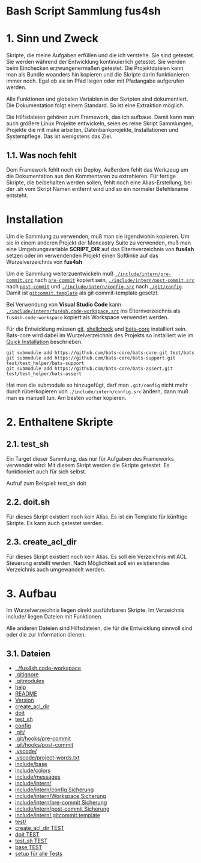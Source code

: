 Bash Script Sammlung fus4sh
===========================
# 1. Sinn und Zweck
Skripte, die meine Aufgaben erfüllen und die ich verstehe.
Sie sind getestet. Sie werden während der Entwicklung kontinuierlich getestet.
Sie werden beim Einchecken erzwungenermaßen getestet.
Die Projektdateien kann man als Bundle woanders hin kopieren und die Skripte
darin funktionieren immer noch. Egal ob sie im Pfad liegen oder mit Pfadangabe
aufgerufen werden.

Alle Funktionen und globalen Variablen in der Skripten sind dokumentiert. Die
Dokumentation folgt einem Standard. So ist eine Extraktion möglich.

Die Hilfsdateien gehören zum Framework, das ich aufbaue. Damit kann man auch
größere Linux Projekte entwickeln, seien es reine Skript Sammlungen, Projekte
die mit make arbeiten, Datenbankprojekte, Installationen und Systempflege. Das
ist wenigstens das Ziel.

## 1.1. Was noch fehlt
Dem Framework fehlt noch ein Deploy. Außerdem fehlt das Werkzeug um die
Dokumentation aus den Kommentaren zu extrahieren. Für fertige Skripte, die
beibehalten werden sollen, fehlt noch eine Alias-Erstellung, bei der .sh vom
Skript Namen entfernt wird und so ein normaler Befehlsname entsteht.

# Installation

Um die Sammlung zu verwenden, muß man sie irgendwohin kopieren. Um sie in einem anderen Projekt der Moncastry Suite zu verwenden, muß man eine Umgebungsvariable **SCRIPT_DIR** auf das Elternverzeichnis von **fus4sh** setzen oder im verwendenden Projekt einen Softlinke auf das Wurzelverzeichnis von **fus4sh**

Um die Sammlung weiterzuentwickeln muß [`./include/intern/pre-commit.src`](./include/intern/pre-commit.src) nach [`pre-commit`](./.git/hooks/pre-commit) kopiert sein, [`./include/intern/post-commit.src`](./include/intern/post-commit.src) nach [`post-commit`](./.git/hooks/post-commit) und [`./include/intern/config.src`](./include/intern/config.src) nach [`./git/config`](.git/config). Damit ist [`gitcommit.template`](./include/intern/gitcommit.template) als git commit-template gesetzt.

 Bei Verwendung von **Visual Studio Code** kann [`./include/intern/fus4sh.code-workspace.src`](./include/intern/fus4sh.code-workspace.src) ins Elternverzeichnis als `fus4sh.code-workspace` kopiert als Workspace  verwendet werden.


Für die Entwicklung müssen [git](https://git-scm.com/), [shellcheck](https://www.shellcheck.net/) und [bats-core](https://bats-core.readthedocs.io/en/stable/index.html)  installiert sein. Bats-core wird dabei im Wurzelverzeichnis des Projekts so installiert wie im [Quick Installation](https://bats-core.readthedocs.io/en/stable/tutorial.html#quick-installation) beschrieben.

```
git submodule add https://github.com/bats-core/bats-core.git test/bats
git submodule add https://github.com/bats-core/bats-support.git test/test_helper/bats-support
git submodule add https://github.com/bats-core/bats-assert.git test/test_helper/bats-assert
```
Hat man die submodule so hinzugefügt, darf man  `.git/config` nicht mehr durch rüberkopieren von `./include/intern/config.src` ändern, dann muß man es manuell tun. Am besten vorher kopieren.



# 2. Enthaltene Skripte
## 2.1. test_sh
Ein Target dieser Sammlung, das nur für Aufgaben des Frameworks verwendet wird:
Mit diesem Skript werden die Skripte getestet. Es funktioniert auch für sich
selbst.

Aufruf zum Beispiel: test_sh doit

## 2.2. doit.sh
Für dieses Skript existiert noch kein Alias. Es ist ein Template für künftige
Skripte. Es kann auch getestet werden.

## 2.3. create_acl_dir
Für dieses Skript existiert noch kein Alias. Es soll ein Verzeichnis mit ACL
Steuerung erstellt werden. Nach Möglichkeit soll ein existierendes Verzeichnis
auch umgewandelt werden.

# 3. Aufbau
Im Wurzelverzeichnis liegen direkt ausführbaren Skripte. Im Verzeichnis include/
liegen Dateien mit Funktionen.

Alle anderen Dateien sind Hilfsdateien, die für die Entwicklung sinnvoll sind
oder die zur Information dienen.

## 3.1. Dateien
- [../fus4sh.code-workspace](../fus4sh.code-workspace)
- [.gitignore](.gitignore)
- [.gitmodules](.gitmodules)
- [help](help.md)
- [README](README.md)
- [Version](Version.md)
- [create_acl_dir](create_acl_dir.sh)
- [doit](doit.sh)
- [test_sh](test_sh.sh)
- [config](.git/config)
- [.git/](.git/)
- [.git/hooks/pre-commit](.git/hooks/pre-commit)
- [.git/hooks/post-commit](.git/hooks/post-commit)
- [.vscode/](.vscode/)
- [.vscode/project-words.txt](.vscode/project-words.txt)
- [include/base](include/base.sh)
- [include/colors](include/colors.dat)
- [include/messages](include/messages.dat)
- [include/intern/](include/intern/)
- [include/intern/config Sicherung](include/intern/config.src)
- [include/intern/Workspace Sicherung](include/intern/fus4sh.code-workspace.src)
- [include/intern/pre-commit Sicherung](include/intern/pre-commit.src)
- [include/intern/post-commit Sicherung](include/intern/post-commit.src)
- [include/intern/.gitcommit.template](include/intern/.gitcommit.template)
- [test/](test/)
- [create_acl_dir TEST](test/create_acl_dir.bats)
- [doit TEST](test/doit.bats)
- [test_sh TEST](test/test_sh.bats)
- [base TEST](test/include/base.bats)
- [setup für alle Tests](test/test_helper/common-setup.bash)

